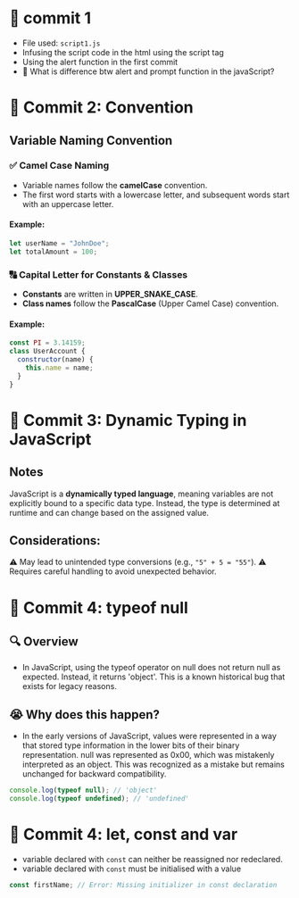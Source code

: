 # 📝 commit 1

- File used: `script1.js`
- Infusing the script code in the html using the script tag
- Using the alert function in the first commit 
- 🤔 What is difference btw alert and prompt function in the javaScript? 

# 📝 Commit 2: Convention

## Variable Naming Convention

### ✅ **Camel Case Naming**
- Variable names follow the **camelCase** convention.
- The first word starts with a lowercase letter, and subsequent words start with an uppercase letter.

#### **Example:**
```js
let userName = "JohnDoe";
let totalAmount = 100;
```

### 🔠 **Capital Letter for Constants & Classes**
- **Constants** are written in **UPPER_SNAKE_CASE**.
- **Class names** follow the **PascalCase** (Upper Camel Case) convention.

#### **Example:**
```js
const PI = 3.14159;
class UserAccount {
  constructor(name) {
    this.name = name;
  }
}
```

# 📝 Commit 3: Dynamic Typing in JavaScript

## Notes
JavaScript is a **dynamically typed language**, meaning variables are not explicitly bound to a specific data type. Instead, the type is determined at runtime and can change based on the assigned value.

## Considerations:
⚠️ May lead to unintended type conversions (e.g., `"5" + 5 = "55"`).
⚠️ Requires careful handling to avoid unexpected behavior.


# 📝 Commit 4: typeof null

## 🔍 Overview

- In JavaScript, using the typeof operator on null does not return null as expected. Instead, it returns 'object'. This is a known historical bug that exists for legacy reasons.

## 😭 Why does this happen?

- In the early versions of JavaScript, values were represented in a way that stored type information in the lower bits of their binary representation. null was represented as 0x00, which was mistakenly interpreted as an object. This was recognized as a mistake but remains unchanged for backward compatibility.

```js
console.log(typeof null); // 'object'
console.log(typeof undefined); // 'undefined'
```

# 📝 Commit 4: let, const and var

- variable declared with `const` can neither be reassigned nor redeclared.
- variable declared with `const` must be initialised with a value 

```js
const firstName; // Error: Missing initializer in const declaration
```

